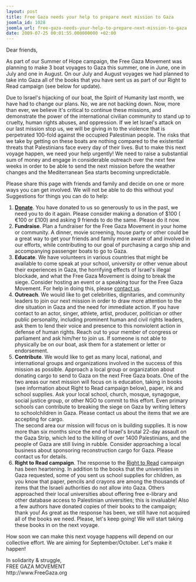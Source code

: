 ```yaml
---
layout: post
title: Free Gaza needs your help to prepare next mission to Gaza
joomla_id: 1028
joomla_url: free-gaza-needs-your-help-to-prepare-next-mission-to-gaza
date: 2009-07-25 00:01:55.000000000 +02:00
---
```

Dear friends,
<p>As part of our Summer of Hope campaign, the Free Gaza Movement was planning to make 3 boat voyages to Gaza this summer, one in June, one in July and one in August. On our July and August voyages we had planned to take into Gaza all of the books that you have sent us as part of our Right to Read campaign (see below for update).</p>
<p>Due to Israel's hijacking of our boat, the Spirit of Humanity last month, we have had to change our plans. No, we are not backing down. Now, more than ever, we believe it's critical to continue these missions, and demonstrate the power of the international civilian community to stand up to cruelty, human rights abuses, and oppression. If we let Israel's attack on our last mission stop us, we will be giving in to the violence that is perpetrated 100-fold against the occupied Palestinian people. The risks that we take by getting on these boats are nothing compared to the existential threats that Palestinians face every day of their lives. But to make this next voyage happen, we need your help urgently! We need to raise a substantial sum of money and engage in considerable outreach over the next few weeks in order to be able to send the next mission before the weather changes and the Mediterranean Sea starts becoming unpredictable.</p>
<p>

</p>
<p>Please share this page with friends and family and decide on one or more ways you can get involved. We will not be able to do this without you!<br />Suggestions for things you can do to help:</p>
<ol>
<li><strong><a title="donate" href="donate">Donate</a></strong>. You have donated to us so generously to us in the past, we need you to do it again. Please consider making a donation of $100 ( €100 or £100) and asking 9 friends to do the same. Please do it now.</li>
<li><strong>Fundraise</strong>. Plan a fundraiser for the Free Gaza Movement in your home or community. A dinner, movie screening, house party or other could be a great way to get your friends and family more aware of and involved in our efforts, while contributing to our goal of purchasing a cargo ship and accompanying passenger boats to go to Gaza.</li>
<li><strong>Educate</strong>. We have volunteers in various countries that might be available to come speak at your school, university or other venue about their experiences in Gaza, the horrifying effects of Israel's illegal blockade, and what the Free Gaza Movement is doing to break the siege. Consider hosting an event or a speaking tour for the Free Gaza Movement. For help in doing this, please <a title="local affiliates" href="http://www.freegaza.org/en/about-us/local-affiliates">contact us</a>.</li>
<li><strong>Outreach</strong>. We would like to get celebrities, dignitaries, and community leaders to join our next mission in order to draw more attention to the dire situation in Gaza and the need for immediate action. If you have contact to an actor, singer, athlete, artist, producer, politician or other public personality, including prominent human and civil rights leaders, ask them to lend their voice and presence to this nonviolent action in defense of human rights. Reach out to your member of congress or parliament and ask him/her to join us. If someone is not able to physically be on our boat, ask them for a statement or letter or endorsement.</li>
<li><strong>Contribute</strong>. We would like to get as many local, national, and international groups and organizations involved in the success of this mission as possible. Approach a local group or organization about donating cargo to send to Gaza on the next Free Gaza boats. One of the two areas our next mission will focus on is education, taking in books (see information about Right to Read campaign below), paper, ink and school supplies. Ask your local school, church, mosque, synagogue, social justice group, or other NGO to commit to this effort. Even primary schools can contribute to breaking the siege on Gaza by writing letters to schoolchildren in Gaza. Please contact us about the items that we are accepting for cargo.<br />The second area our mission will focus on is building supplies. It is now more than six months since the end of Israel's brutal 22-day assault on the Gaza Strip, which led to the killing of over 1400 Palestinians, and the people of Gaza are still living in rubble. Consider approaching a local business about sponsoring reconstruction cargo for Gaza. Please contact us for details.</li>
<li><strong>Right to Read campaign</strong>. The response to the <a title="right to read" href="right-to-read">Right to Read</a> campaign has been heartening. In addition to the books that the universities in Gaza requested, some of you sent us school supplies for children, as you know that paper, pencils and crayons are among the thousands of items that the Israeli authorities do not allow into Gaza. Others approached their local universities about offering free e-library and other database access to Palestinian universities; this is invaluable! Also a few authors have donated copies of their books to the campaign; thank you! As great as the response has been, we still have not acquired all of the books we need. Please, let's keep going! We will start taking these books in on the next voyage.</li>
</ol>
<p>How soon we can make this next voyage happens will depend on our collective effort. We are aiming for September/October. Let's make it happen!</p>
<p>In solidarity &amp; struggle,<br />FREE GAZA MOVEMENT<br />http://www.FreeGaza.org</p>
